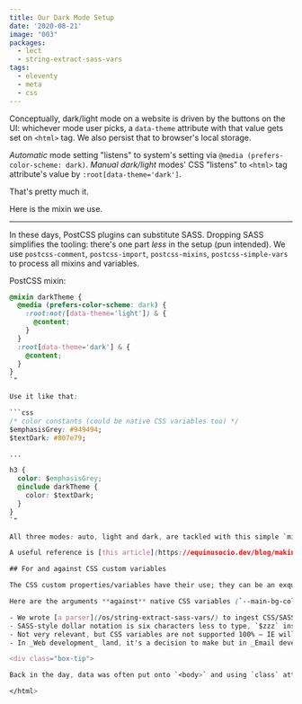 ```yaml
---
title: Our Dark Mode Setup
date: '2020-08-21'
image: "003"
packages:
  - lect
  - string-extract-sass-vars
tags:
  - eleventy
  - meta
  - css
---
```


Conceptually, dark/light mode on a website is driven by the buttons on the UI: whichever mode user picks, a `data-theme` attribute with that value gets set on `<html>` tag. We also persist that to browser's local storage.

_Automatic_ mode setting "listens" to system's setting via `@media (prefers-color-scheme: dark)`. _Manual dark/light_ modes' CSS "listens" to `<html>` tag attribute's value by `:root[data-theme='dark']`.

That's pretty much it.

Here is the mixin we use.

---

<div class="box-tip">

In these days, PostCSS plugins can substitute SASS. Dropping SASS simplifies the tooling: there's one part _less_ in the setup (pun intended). We use `postcss-comment`, `postcss-import`, `postcss-mixins`, `postcss-simple-vars` to process all mixins and variables.

</div>

PostCSS mixin:

```css
@mixin darkTheme {
  @media (prefers-color-scheme: dark) {
    :root:not([data-theme='light']) & {
      @content;
    }
  }
  :root[data-theme='dark'] & {
    @content;
  }
}
`"

Use it like that:

```css
/* color constants (could be native CSS variables too) */
$emphasisGrey: #949494;
$textDark: #807e79;

...

h3 {
  color: $emphasisGrey;
  @include darkTheme {
    color: $textDark;
  }
}
`"

All three modes: auto, light and dark, are tackled with this simple `mixin' — only one nested clause `@include darkTheme {...}` is all it takes to define an alternative, dark styling.

A useful reference is [this article](https://equinusocio.dev/blog/making-dark-theme-switcher-with-postcss/) — although here we don't use native CSS variables, the gist is the same and instructions explain the theme-switching pretty thoroughly.

## For and against CSS custom variables

The CSS custom properties/variables have their use; they can be an exquisite solution when the design is simple, and sets of colours can be swapped.

Here are the arguments **against** native CSS variables (`--main-bg-color`), in favor of SASS-style variables (`$main-bg-color`):

- We wrote [a parser](/os/string-extract-sass-vars/) to ingest CSS/SASS variables into Nunjucks global scope, to allow us to use CSS vars inline, in HTML. Switching to CSS custom properties `--main-bg-color: brown;` will require another program/parser...
- SASS-style dollar notation is six characters less to type, `$zzz` instead of `var(--zzz)`.
- Not very relevant, but CSS variables are not supported 100% — IE will need extra measures, for example. On the other hand, PostCSS variables will be rendered into classic CSS and supported 100%.
- In _Web development_ land, it's a decision to make but in _Email development_ land, one [can't use](https://www.caniemail.com/features/css-variables/) CSS variables at all while PostCSS/SASS is readily at hand and available.

<div class="box-tip">

Back in the day, data was often put onto `<body>` and using `class` attributes rather than more semantic `data-*` attribute. That's a bad habit, don't fear to put `data-` attributes onto `<html>` tags.

</html>
